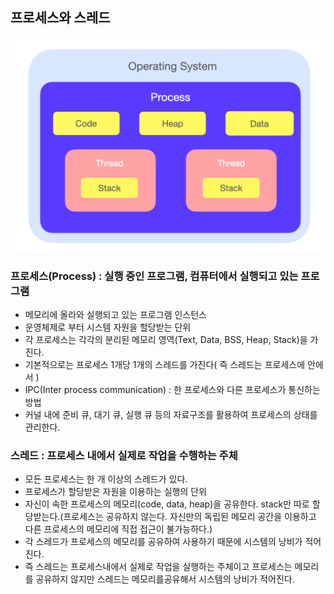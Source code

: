 ## 프로세스와 스레드
![img.png](img/img.png)
### 프로세스(Process) : 실행 중인 프로그램, 컴퓨터에서 실행되고 있는 프로그램

- 메모리에 올라와 실행되고 있는 프로그램 인스턴스
- 운영체제로 부터 시스템 자원을 할당받는 단위
- 각 프로세스는 각각의 분리된 메모리 영역(Text, Data, BSS, Heap, Stack)을 가진다.
- 기본적으로는 프로세스 1개당 1개의 스레드를 가진다( 즉 스레드는 프로세스에 안에서 )
- IPC(Inter process communication) : 한 프로세스와 다른 프로세스가 통신하는 방법
- 커널 내에 준비 큐, 대기 큐, 실행 큐 등의 자료구조를 활용하여 프로세스의 상태를 관리한다.


### ️스레드 : 프로세스 내에서 실제로 작업을 수행하는 주체
- 모든 프로세스는 한 개 이상의 스레드가 있다.
- 프로세스가 할당받은 자원을 이용하는 실행의 단위
- 자신이 속한 프로세스의 메모리(code, data, heap)을 공유한다. stack만 따로 할당받는다.(프로세스는 공유하지 않는다. 자신만의 독립된 메모리 공간을 이용하고 다른 프로세스의 메모리에 직접 접근이 불가능하다.)
- 각 스레드가 프로세스의 메모리를 공유하여 사용하기 때문에 시스템의 낭비가 적어진다.
- 즉 스레드는 프로세스내에서 실제로 작업을 실행하는 주체이고 프로세스는 메모리를 공유하지 않지만 스레드는 메모리를공유해서 시스템의 낭비가 적어진다.